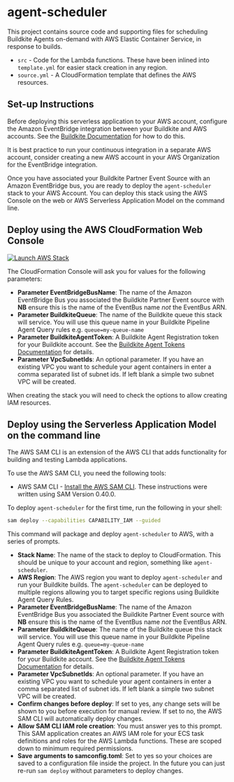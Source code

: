 # agent-scheduler

This project contains source code and supporting files for scheduling Buildkite
Agents on-demand with AWS Elastic Container Service, in response to builds.

- `src` - Code for the Lambda functions. These have been inlined into `template.yml` for easier stack creation in any region.
- `source.yml` - A CloudFormation template that defines the AWS resources.

## Set-up Instructions

Before deploying this serverless application to your AWS account, configure the
Amazon EventBridge integration between your Buildkite and AWS accounts. See the
[Buildkite Documentation](https://buildkite.com/docs/integrations/amazon-eventbridge)
for how to do this.

It is best practice to run your continuous integration in a separate AWS
account, consider creating a new AWS account in your AWS Organization for the
EventBridge integration.

Once you have associated your Buildkite Partner Event Source with an Amazon
EventBridge bus, you are ready to deploy the `agent-scheduler` stack to your
AWS Account. You can deploy this stack using the AWS Console on the web or AWS
Serverless Application Model on the command line.

## Deploy using the AWS CloudFormation Web Console

[![Launch AWS Stack](https://cdn.rawgit.com/buildkite/cloudformation-launch-stack-button-svg/master/launch-stack.svg)](https://console.aws.amazon.com/cloudformation/home#/stacks/new?stackName=agent-scheduler&templateURL=https://buildkite-on-demand-us-east-1.s3.amazonaws.com/agent-scheduler/latest/template.yml)

The CloudFormation Console will ask you for values for the following parameters:

* **Parameter EventBridgeBusName**: The name of the Amazon EventBridge Bus you associated the Buildkite Partner Event source with **NB** ensure this is the name of the EventBus name _not_ the EventBus ARN.
* **Parameter BuildkiteQueue**: The name of the Buildkite queue this stack will service. You will use this
queue name in your Buildkite Pipeline Agent Query rules e.g. `queue=my-queue-name`
* **Parameter BuildkiteAgentToken**: A Buildkite Agent Registration token for your Buildkite account. See
the [Buildkite Agent Tokens Documentation](https://buildkite.com/docs/agent/v3/tokens) for details.
* **Parameter VpcSubnetIds**: An optional parameter. If you have an existing VPC you
want to schedule your agent containers in enter a comma separated list of subnet ids. If left blank
a simple two subnet VPC will be created.

When creating the stack you will need to check the options to allow creating
IAM resources.

## Deploy using the Serverless Application Model on the command line

The AWS SAM CLI is an extension of the AWS CLI that adds functionality for building and testing Lambda applications.

To use the AWS SAM CLI, you need the following tools:

* AWS SAM CLI - [Install the AWS SAM CLI](https://docs.aws.amazon.com/serverless-application-model/latest/developerguide/serverless-sam-cli-install.html). These instructions were written using SAM Version 0.40.0.

To deploy `agent-scheduler` for the first time, run the following in your shell:

```bash
sam deploy --capabilities CAPABILITY_IAM --guided
```

This command will package and deploy `agent-scheduler` to AWS, with a series of prompts.

* **Stack Name**: The name of the stack to deploy to CloudFormation. This should be unique to your account and region,
something like `agent-scheduler`.
* **AWS Region**: The AWS region you want to deploy `agent-scheduler` and run your Buildkite builds.
The `agent-scheduler` can be deployed to multiple regions allowing you to target specific regions using Buildkite
Agent Query Rules.
* **Parameter EventBridgeBusName**: The name of the Amazon EventBridge Bus you associated the Buildkite Partner Event source with **NB** ensure this is the name of the EventBus name _not_ the EventBus ARN.
* **Parameter BuildkiteQueue**: The name of the Buildkite queue this stack will service. You will use this
queue name in your Buildkite Pipeline Agent Query rules e.g. `queue=my-queue-name`
* **Parameter BuildkiteAgentToken**: A Buildkite Agent Registration token for your Buildkite account. See
the [Buildkite Agent Tokens Documentation](https://buildkite.com/docs/agent/v3/tokens) for details.
* **Parameter VpcSubnetIds**: An optional parameter. If you have an existing VPC you
want to schedule your agent containers in enter a comma separated list of subnet ids. If left blank
a simple two subnet VPC will be created.
* **Confirm changes before deploy**: If set to yes, any change sets will be shown to you before execution for manual review. If set to no, the AWS SAM CLI will automatically deploy changes.
* **Allow SAM CLI IAM role creation**: You must answer yes to this prompt. This SAM application creates an AWS IAM role for your ECS task definitions and roles for the AWS Lambda functions. These are scoped down to minimum required permissions.
* **Save arguments to samconfig.toml**: Set to yes so your choices are saved to a configuration file inside the project. In the future you can just re-run `sam deploy` without parameters to deploy changes.
